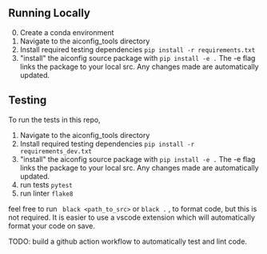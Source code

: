 ## Running Locally
0. Create a conda environment
1. Navigate to the aiconfig_tools directory
2. Install required testing dependencies `pip install -r requirements.txt`
3. "install" the aiconfig source package with `pip install -e .` The -e flag links the package to your local src. Any changes made are automatically updated.


## Testing

To run the tests in this repo,

1. Navigate to the aiconfig_tools directory
2. Install required testing dependencies `pip install -r requirements_dev.txt`
3. "install" the aiconfig source package with `pip install -e .` The -e flag links the package to your local src. Any changes made are automatically updated.
4. run tests `pytest`
5. run linter `flake8`

feel free to run ` black <path_to_src>` or `black .` , to format code, but this is not required. It is easier to use a vscode extension which will automatically format your code on save.

TODO: build a github action workflow to automatically test and lint code.
